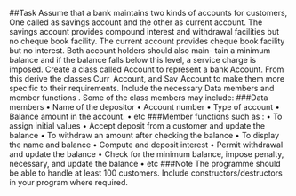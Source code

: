 ##Task
Assume that a bank maintains two kinds of accounts for customers,
One called as savings account and the other as current account. The
savings account provides compound interest and withdrawal facilities
but no cheque book facility. The current account provides cheque
book facility but no interest. Both account holders should also main-
tain a minimum balance and if the balance falls below this level, a
service charge is imposed.
Create a class called Account to represent a bank Account.
From this derive the classes Curr_Account, and Sav_Account to
make them more specific to their requirements. Include the necessary
Data members and member functions . Some of the class members
may include:
###Data members
  • Name of the depositor
  • Account number
  • Type of account
  • Balance amount in the account.
  • etc
###Member functions such as :
  • To assign initial values
  • Accept deposit from a customer and update the balance
  • To withdraw an amount after checking the balance
  • To display the name and balance
  • Compute and deposit interest
  • Permit withdrawal and update the balance
  • Check for the minimum balance, impose penalty, necessary, and
  update the balance
  • etc
###Note
The programme should be able to handle at least 100 customers.
Include constructors/destructors in your program where required.

